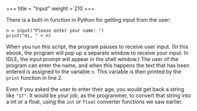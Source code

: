+++
title = "Input"
weight = 210
+++

There is a built-in function in Python for getting input from the user:

```
n = input("Please enter your name: ")
print("Hi, " + n)
```


When you run this script, the program pauses to receive user input.
(In this ebook, the program will pop up a separate window to receive your input. In
IDLE, the input prompt will appear in the shell window.) The user of the program can enter the name, and when this happens
the text that has been entered is assigned to the variable ```n```.
This variable is then printed by the ```print``` function in line 2.

Even if you asked the user to enter their age, you would get back a string like ```"17"```.
It would be your job, as the programmer, to convert that string into a int or a float,
using the ```int``` or ```float``` converter functions we saw earlier.

